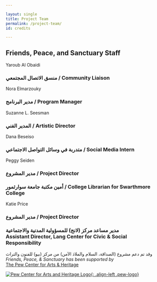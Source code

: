 ```yaml
---

layout: single
title: Project Team
permalink: /project-team/
id: credits

---
```


## Friends, Peace, and Sanctuary Staff

Yaroub Al Obaidi
### <span class="ar">منسق الاتصال المجتمعي </span> / Community Liaison

Nora Elmarzouky 
### <span class="ar">مدير البرنامج</span> / Program Manager

Suzanne L. Seesman
### <span class="ar">المدير الفني</span> / Artistic Director 

Dana Beseiso
### <span class="ar">متدربة في وسائل التواصل الاجتماعي</span> / Social Media Intern


Peggy Seiden 
### <span class="ar">مدير المشروع</span> / Project Director
### <span class="ar">أمين مكتبة جامعة سوارثمور</span> / College Librarian for Swarthmore College 

Katie Price 
### <span class="ar">مدير المشروع</span> / Project Director 
### <span class="ar">مدير مساعد مركز (لانج) للمسؤولية المدنية والاجتماعية</span><br/> Assistant Director, Lang Center for Civic & Social Responsibility

<span class="ar bold">وقد تم دعم مشروع (الصداقة، السلام والملاذ الآمن) من مركز (بيو) للفنون والتراث</span><br/>*Friends, Peace, & Sanctuary has been supported by* <br/> [The Pew Center for Arts & Heritage](http://www.pcah.us/)

[![Pew Center for Arts and Heritage Logo](/assets/images/pc_mag_RGB.svg){: .align-left .pew-logo}](http://pcah.us)